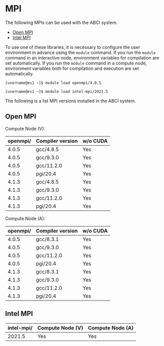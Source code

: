 # MPI

The following MPIs can be used with the ABCI system.

* [Open MPI](https://www.open-mpi.org/)
* [Intel MPI](https://software.intel.com/en-us/intel-mpi-library)

To use one of these libraries, it is necessary to configure the user environment in advance using the `module` command.
If you run the `module` command in an interactive node, environment variables for compilation are set automatically.
If you run the `module` command in a compute node, environment variables both for compilation and execution are set automatically.

```
[username@es1 ~]$ module load openmpi/4.0.5
```

```
[username@es1 ~]$ module load intel-mpi/2021.5
```

The following is a list MPI versions installed in the ABCI system.

## Open MPI

Compute Node (V):

| openmpi/ | Compiler version | w/o CUDA |
|:--|:--|:--|
| 4.0.5  | gcc/4.8.5     | Yes |
| 4.0.5  | gcc/9.3.0     | Yes |
| 4.0.5  | gcc/11.2.0    | Yes |
| 4.0.5  | pgi/20.4      | Yes |
| 4.1.3  | gcc/4.8.5     | Yes |
| 4.1.3  | gcc/9.3.0     | Yes |
| 4.1.3  | gcc/11.2.0    | Yes |
| 4.1.3  | pgi/20.4      | Yes |

Compute Node (A):

| openmpi/ | Compiler version | w/o CUDA |
|:--|:--|:--|
| 4.0.5  | gcc/8.3.1     | Yes |
| 4.0.5  | gcc/9.3.0     | Yes |
| 4.0.5  | gcc/11.2.0    | Yes |
| 4.0.5  | pgi/20.4      | Yes |
| 4.1.3  | gcc/8.3.1     | Yes |
| 4.1.3  | gcc/9.3.0     | Yes |
| 4.1.3  | gcc/11.2.0    | Yes |
| 4.1.3  | pgi/20.4      | Yes |

## Intel MPI

| intel-mpi/ | Compute Node (V) | Compute Node (A) |
|:--|:--|:--|
| 2021.5 | Yes | Yes |
